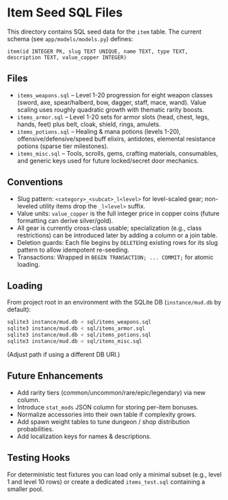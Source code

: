 # Item Seed SQL Files

This directory contains SQL seed data for the `item` table. The current schema (see `app/models/models.py`) defines:
```
item(id INTEGER PK, slug TEXT UNIQUE, name TEXT, type TEXT, description TEXT, value_copper INTEGER)
```

## Files
- `items_weapons.sql` – Level 1-20 progression for eight weapon classes (sword, axe, spear/halberd, bow, dagger, staff, mace, wand). Value scaling uses roughly quadratic growth with thematic rarity boosts.
- `items_armor.sql` – Level 1-20 sets for armor slots (head, chest, legs, hands, feet) plus belt, cloak, shield, rings, amulets.
- `items_potions.sql` – Healing & mana potions (levels 1-20), offensive/defensive/speed buff elixirs, antidotes, elemental resistance potions (sparse tier milestones).
- `items_misc.sql` – Tools, scrolls, gems, crafting materials, consumables, and generic keys used for future locked/secret door mechanics.

## Conventions
- Slug pattern: `<category>_<subcat>_l<level>` for level-scaled gear; non-leveled utility items drop the `_l<level>` suffix.
- Value units: `value_copper` is the full integer price in copper coins (future formatting can derive silver/gold).
- All gear is currently cross-class usable; specialization (e.g., class restrictions) can be introduced later by adding a column or a join table.
- Deletion guards: Each file begins by `DELETE`ing existing rows for its slug pattern to allow idempotent re-seeding.
- Transactions: Wrapped in `BEGIN TRANSACTION; ... COMMIT;` for atomic loading.

## Loading
From project root in an environment with the SQLite DB (`instance/mud.db` by default):
```bash
sqlite3 instance/mud.db < sql/items_weapons.sql
sqlite3 instance/mud.db < sql/items_armor.sql
sqlite3 instance/mud.db < sql/items_potions.sql
sqlite3 instance/mud.db < sql/items_misc.sql
```
(Adjust path if using a different DB URI.)

## Future Enhancements
- Add rarity tiers (common/uncommon/rare/epic/legendary) via new column.
- Introduce `stat_mods` JSON column for storing per-item bonuses.
- Normalize accessories into their own table if complexity grows.
- Add spawn weight tables to tune dungeon / shop distribution probabilities.
- Add localization keys for names & descriptions.

## Testing Hooks
For deterministic test fixtures you can load only a minimal subset (e.g., level 1 and level 10 rows) or create a dedicated `items_test.sql` containing a smaller pool.
